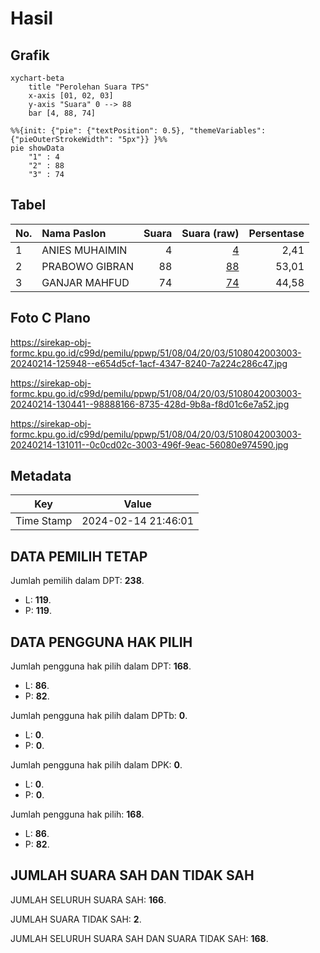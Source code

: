 # Hasil

## Grafik

```mermaid
xychart-beta
    title "Perolehan Suara TPS"
    x-axis [01, 02, 03]
    y-axis "Suara" 0 --> 88
    bar [4, 88, 74]
```

```mermaid
%%{init: {"pie": {"textPosition": 0.5}, "themeVariables": {"pieOuterStrokeWidth": "5px"}} }%%
pie showData
    "1" : 4
    "2" : 88
    "3" : 74
```

## Tabel

| No. | Nama Paslon    | Suara | Suara (raw) | Persentase |
|:--- |:-------------- | -----:| -----------:| ----------:|
| 1   | ANIES MUHAIMIN | 4     | [4][p-1]    | 2,41       |
| 2   | PRABOWO GIBRAN | 88    | [88][p-2]   | 53,01      |
| 3   | GANJAR MAHFUD  | 74    | [74][p-3]   | 44,58      |


[p-1]: https://github.com/gigit-pemilu/pemilu-2024-51-bali/blob/main/pilpres/hitung-suara/sub/51-bali/sub/08-buleleng/sub/04-banjar/sub/2003-kayuputih/sub/003-tps/sub/paslon-1.txt
[p-2]: https://github.com/gigit-pemilu/pemilu-2024-51-bali/blob/main/pilpres/hitung-suara/sub/51-bali/sub/08-buleleng/sub/04-banjar/sub/2003-kayuputih/sub/003-tps/sub/paslon-2.txt
[p-3]: https://github.com/gigit-pemilu/pemilu-2024-51-bali/blob/main/pilpres/hitung-suara/sub/51-bali/sub/08-buleleng/sub/04-banjar/sub/2003-kayuputih/sub/003-tps/sub/paslon-3.txt

## Foto C Plano

https://sirekap-obj-formc.kpu.go.id/c99d/pemilu/ppwp/51/08/04/20/03/5108042003003-20240214-125948--e654d5cf-1acf-4347-8240-7a224c286c47.jpg

https://sirekap-obj-formc.kpu.go.id/c99d/pemilu/ppwp/51/08/04/20/03/5108042003003-20240214-130441--98888166-8735-428d-9b8a-f8d01c6e7a52.jpg

https://sirekap-obj-formc.kpu.go.id/c99d/pemilu/ppwp/51/08/04/20/03/5108042003003-20240214-131011--0c0cd02c-3003-496f-9eac-56080e974590.jpg


## Metadata

| Key        | Value               |
| ---------- | ------------------- |
| Time Stamp | 2024-02-14 21:46:01 |


## DATA PEMILIH TETAP

Jumlah pemilih dalam DPT: **238**.
 * L: **119**.
 * P: **119**.

## DATA PENGGUNA HAK PILIH

Jumlah pengguna hak pilih dalam DPT: **168**.
 * L: **86**.
 * P: **82**.

Jumlah pengguna hak pilih dalam DPTb: **0**.
 * L: **0**.
 * P: **0**.

Jumlah pengguna hak pilih dalam DPK: **0**.
 * L: **0**.
 * P: **0**.

Jumlah pengguna hak pilih: **168**.
 * L: **86**.
 * P: **82**.

## JUMLAH SUARA SAH DAN TIDAK SAH

JUMLAH SELURUH SUARA SAH: **166**.

JUMLAH SUARA TIDAK SAH: **2**.

JUMLAH SELURUH SUARA SAH DAN SUARA TIDAK SAH: **168**.


